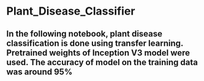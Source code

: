# Plant_Disease_Classifier

## In the following notebook, plant disease classification is done using transfer learning. Pretrained weights of Inception V3 model were used. The accuracy of model on the training data was around 95%
